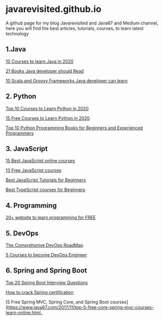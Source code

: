 # javarevisited.github.io
A github page for my blog Javarevisited and Java67 and Medium channel, here you will find the best articles, tutorials, courses, to learn latest technology

## 1.Java

[10 Courses to learn Java in 2020](https://medium.com/javarevisited/top-5-java-online-courses-for-beginners-best-of-lot-1e1e240a758)

[21 Books Java developer should Read ](https://medium.com/javarevisited/10-books-java-developers-should-read-in-2020-e6222f25cc72)

[10 Scala and Groovy Frameworks Java developer can learn](https://javarevisited.blogspot.com/2020/09/top-10-scala-and-groovy-frameworks-java.html)

## 2. Python
[Top 10 Courses to Learn Python in 2020](https://medium.com/better-programming/top-5-courses-to-learn-python-in-2018-best-of-lot-26644a99e7ec)

[15 Free Courses to Learn Python in 2020](https://medium.com/swlh/5-free-python-courses-for-beginners-to-learn-online-e1ca90687caf)

[Top 10 Python Programming Books for Beginners and Experienced Programmers](https://medium.com/javarevisited/my-favorite-books-to-learn-python-in-depth-77465633b46e)


## 3. JavaScript

[15 Best JavaScript online courses](https://medium.com/javarevisited/10-best-online-courses-to-learn-javascript-in-2020-af5ed0801645)

[13 Free JavaScript courses](https://medium.com/javarevisited/my-favorite-free-tutorials-and-courses-to-learn-javascript-8f4d0a71faf2)

[Best JavaScript Tutorials for Beginners](https://medium.com/javarevisited/12-free-courses-to-learn-javascript-and-es6-for-beginners-and-experienced-developers-aa35874c9a32)

[Best TypeScript courses for Beginners](https://medium.com/@javinpaul/7-best-courses-to-learn-typescript-in-depth-58439e1ce729)


## 4. Programming

[20+ website to learn programming for FREE](https://medium.com/javarevisited/top-20-sites-to-learn-coding-in-2020-f57ff63d9cb3)


## 5. DevOps
[The Comprehsnive DevOps RoadMap](https://medium.com/hackernoon/the-2018-devops-roadmap-31588d8670cb)

[5 Courses to become DevOps Engineer](https://medium.com/javarevisited/top-5-online-courses-to-become-a-devops-engineer-in-2020-764f5e60c2b)

## 6. Spring and Spring Boot

[Top 20 Spring Boot Interview Questions](https://javarevisited.blogspot.com/2020/05/top-20-spring-boot-interview-questions-answers.html)

[How to crack Spring certification](https://javarevisited.blogspot.com/2018/08/how-to-crack-spring-core-professional-certification-exam-java-latest.html#axzz5j90KOik7)

[5 Free Spring MVC, Spring Core, and Spring Boot courses](https://www.java67.com/2017/11/top-5-free-core-spring-mvc-courses-learn-online.html_

